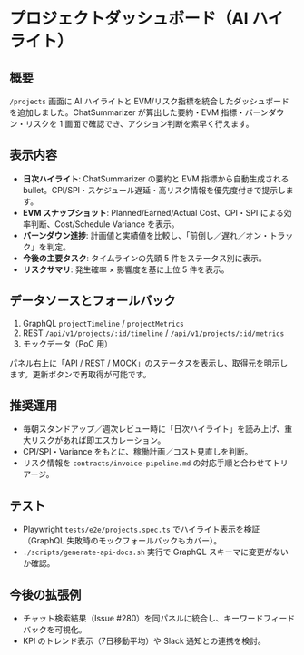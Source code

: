 # プロジェクトダッシュボード（AI ハイライト）

## 概要
`/projects` 画面に AI ハイライトと EVM/リスク指標を統合したダッシュボードを追加しました。ChatSummarizer が算出した要約・EVM 指標・バーンダウン・リスクを 1 画面で確認でき、アクション判断を素早く行えます。

## 表示内容
- **日次ハイライト**: ChatSummarizer の要約と EVM 指標から自動生成される bullet。CPI/SPI・スケジュール遅延・高リスク情報を優先度付きで提示します。
- **EVM スナップショット**: Planned/Earned/Actual Cost、CPI・SPI による効率判断、Cost/Schedule Variance を表示。
- **バーンダウン進捗**: 計画値と実績値を比較し、「前倒し／遅れ／オン・トラック」を判定。
- **今後の主要タスク**: タイムラインの先頭 5 件をステータス別に表示。
- **リスクサマリ**: 発生確率 × 影響度を基に上位 5 件を表示。

## データソースとフォールバック
1. GraphQL `projectTimeline` / `projectMetrics`
2. REST `/api/v1/projects/:id/timeline` / `/api/v1/projects/:id/metrics`
3. モックデータ（PoC 用）

パネル右上に「API / REST / MOCK」のステータスを表示し、取得元を明示します。更新ボタンで再取得が可能です。

## 推奨運用
- 毎朝スタンドアップ／週次レビュー時に「日次ハイライト」を読み上げ、重大リスクがあれば即エスカレーション。
- CPI/SPI・Variance をもとに、稼働計画／コスト見直しを判断。
- リスク情報を `contracts/invoice-pipeline.md` の対応手順と合わせてトリアージ。

## テスト
- Playwright `tests/e2e/projects.spec.ts` でハイライト表示を検証（GraphQL 失敗時のモックフォールバックもカバー）。
- `./scripts/generate-api-docs.sh` 実行で GraphQL スキーマに変更がないか確認。

## 今後の拡張例
- チャット検索結果（Issue #280）を同パネルに統合し、キーワードフィードバックを可視化。
- KPI のトレンド表示（7日移動平均）や Slack 通知との連携を検討。
